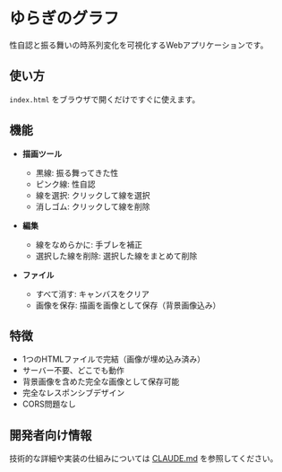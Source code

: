 # ゆらぎのグラフ

性自認と振る舞いの時系列変化を可視化するWebアプリケーションです。

## 使い方

`index.html` をブラウザで開くだけですぐに使えます。

## 機能

- **描画ツール**
  - 黒線: 振る舞ってきた性
  - ピンク線: 性自認
  - 線を選択: クリックして線を選択
  - 消しゴム: クリックして線を削除

- **編集**
  - 線をなめらかに: 手ブレを補正
  - 選択した線を削除: 選択した線をまとめて削除

- **ファイル**
  - すべて消す: キャンバスをクリア
  - 画像を保存: 描画を画像として保存（背景画像込み）

## 特徴

- 1つのHTMLファイルで完結（画像が埋め込み済み）
- サーバー不要、どこでも動作
- 背景画像を含めた完全な画像として保存可能
- 完全なレスポンシブデザイン
- CORS問題なし

## 開発者向け情報

技術的な詳細や実装の仕組みについては [CLAUDE.md](./CLAUDE.md) を参照してください。